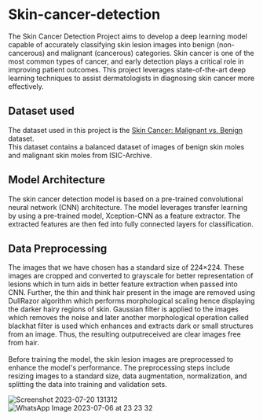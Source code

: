 # Skin-cancer-detection
The Skin Cancer Detection Project aims to develop a deep learning model capable of accurately classifying skin lesion images into benign (non-cancerous) and malignant (cancerous) categories. Skin cancer is one of the most common types of cancer, and early detection plays a critical role in improving patient outcomes. This project leverages state-of-the-art deep learning techniques to assist dermatologists in diagnosing skin cancer more effectively.

## Dataset used 
The dataset used in this project is the [Skin Cancer: Malignant vs. Benign](https://www.kaggle.com/datasets/fanconic/skin-cancer-malignant-vs-benign) dataset.\
This dataset contains a balanced dataset of images of benign skin moles and malignant skin moles from ISIC-Archive.

## Model Architecture
The skin cancer detection model is based on a pre-trained convolutional neural network (CNN) architecture. The model leverages transfer learning by using a pre-trained model, Xception-CNN as a feature extractor. The extracted features are then fed into fully connected layers for classification.

## Data Preprocessing
The images that we have chosen has a standard
size of 224×224. These images are cropped and
converted to grayscale for better representation of
lesions which in turn aids in better feature extraction
when passed into CNN. Further, the thin and think
hair present in the image are removed using
DullRazor algorithm which performs morphological
scaling hence displaying the darker hairy regions of
skin. Gaussian filter is applied to the images which
removes the noise and later another morphological
operation called blackhat filter is used which enhances
and extracts dark or small structures from an image. Thus, the resulting outputreceived are clear images free
from hair.</br>
</br>
Before training the model, the skin lesion images are preprocessed to enhance the model's performance. The preprocessing steps include resizing images to a standard size, data augmentation, normalization, and splitting the data into training and validation sets.

![Screenshot 2023-07-20 131312](https://github.com/Dishanthskumar/Skin-cancer-detection/assets/78032283/88f66a3f-c901-4540-ae77-64e92e0adb00)
![WhatsApp Image 2023-07-06 at 23 23 32](https://github.com/Dishanthskumar/Skin-cancer-detection/assets/78032283/9d479f88-07f1-499b-8289-186e3c97b772)

